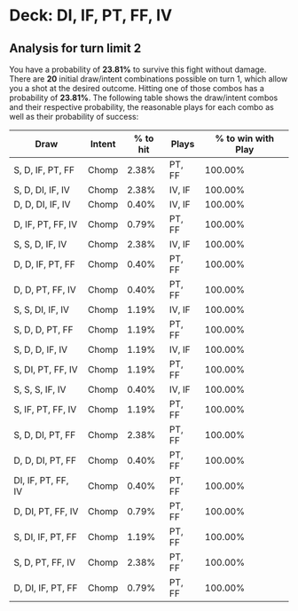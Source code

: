 # Deck: DI, IF, PT, FF, IV
## Analysis for turn limit 2
You have a probability of **23.81%** to survive this fight without damage. There are **20** initial draw/intent combinations possible on turn 1, which allow you a shot at the desired outcome. Hitting one of those combos has a probability of **23.81%**.
The following table shows the draw/intent combos and their respective probability, the reasonable plays for each combo as well as their probability of success:

|Draw|Intent|% to hit|Plays|% to win with Play|
|----|------|--------|-----|------------------|
|S, D, IF, PT, FF|Chomp|2.38%|PT, FF|100.00%|
|S, D, DI, IF, IV|Chomp|2.38%|IV, IF|100.00%|
|D, D, DI, IF, IV|Chomp|0.40%|IV, IF|100.00%|
|D, IF, PT, FF, IV|Chomp|0.79%|PT, FF|100.00%|
|S, S, D, IF, IV|Chomp|2.38%|IV, IF|100.00%|
|D, D, IF, PT, FF|Chomp|0.40%|PT, FF|100.00%|
|D, D, PT, FF, IV|Chomp|0.40%|PT, FF|100.00%|
|S, S, DI, IF, IV|Chomp|1.19%|IV, IF|100.00%|
|S, D, D, PT, FF|Chomp|1.19%|PT, FF|100.00%|
|S, D, D, IF, IV|Chomp|1.19%|IV, IF|100.00%|
|S, DI, PT, FF, IV|Chomp|1.19%|PT, FF|100.00%|
|S, S, S, IF, IV|Chomp|0.40%|IV, IF|100.00%|
|S, IF, PT, FF, IV|Chomp|1.19%|PT, FF|100.00%|
|S, D, DI, PT, FF|Chomp|2.38%|PT, FF|100.00%|
|D, D, DI, PT, FF|Chomp|0.40%|PT, FF|100.00%|
|DI, IF, PT, FF, IV|Chomp|0.40%|PT, FF|100.00%|
|D, DI, PT, FF, IV|Chomp|0.79%|PT, FF|100.00%|
|S, DI, IF, PT, FF|Chomp|1.19%|PT, FF|100.00%|
|S, D, PT, FF, IV|Chomp|2.38%|PT, FF|100.00%|
|D, DI, IF, PT, FF|Chomp|0.79%|PT, FF|100.00%|
